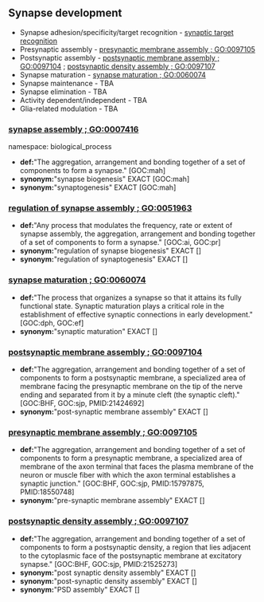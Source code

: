 ## Synapse development

* Synapse adhesion/specificity/target recognition  - [synaptic target recognition](#)
* Presynaptic assembly  - [presynaptic membrane assembly ; GO:0097105](#presynaptic-membrane-assembly--go0097105)
* Postsynaptic assembly  - [postsynaptic membrane assembly ; GO:0097104](#postsynaptic-membrane-assembly--go0097104) ; [postsynaptic density assembly ; GO:0097107](#postsynaptic-density-assembly--go0097107)
* Synapse maturation   - [synapse maturation ; GO:0060074](#synapse-maturation--go0060074)
* Synapse maintenance - TBA
* Synapse elimination - TBA
* 	Activity dependent/independent - TBA
* Glia-related modulation  - TBA

### [synapse assembly ; GO:0007416](http://www.ebi.ac.uk/QuickGO/GTerm?id=GO:0007416#term=annotation)
namespace: biological_process
* __def:__"The aggregation, arrangement and bonding together of a set of components to form a synapse." [GOC:mah]
* __synonym:__"synapse biogenesis" EXACT [GOC:mah]
* __synonym:__"synaptogenesis" EXACT [GOC:mah]

### [regulation of synapse assembly ; GO:0051963](http://www.ebi.ac.uk/QuickGO/GTerm?id=GO:0051963#term=annotation)
* __def:__"Any process that modulates the frequency, rate or extent of synapse assembly, the aggregation, arrangement and bonding together of a set of components to form a synapse." [GOC:ai, GOC:pr]
* __synonym:__"regulation of synapse biogenesis" EXACT []
* __synonym:__"regulation of synaptogenesis" EXACT []

### [synapse maturation ; GO:0060074](http://www.ebi.ac.uk/QuickGO/GTerm?id=GO:0060074#term=annotation)
* __def:__"The process that organizes a synapse so that it attains its fully functional state. Synaptic maturation plays a critical role in the establishment of effective synaptic connections in early development." [GOC:dph, GOC:ef]
* __synonym:__"synaptic maturation" EXACT []

### [postsynaptic membrane assembly ; GO:0097104](http://www.ebi.ac.uk/QuickGO/GTerm?id=GO:0097104#term=annotation)
* __def:__"The aggregation, arrangement and bonding together of a set of components to form a postsynaptic membrane, a specialized area of membrane facing the presynaptic membrane on the tip of the nerve ending and separated from it by a minute cleft (the synaptic cleft)." [GOC:BHF, GOC:sjp, PMID:21424692]
* __synonym:__"post-synaptic membrane assembly" EXACT []

### [presynaptic membrane assembly ; GO:0097105](http://www.ebi.ac.uk/QuickGO/GTerm?id=GO:0097105#term=annotation)
* __def:__"The aggregation, arrangement and bonding together of a set of components to form a presynaptic membrane, a specialized area of membrane of the axon terminal that faces the plasma membrane of the neuron or muscle fiber with which the axon terminal establishes a synaptic junction." [GOC:BHF, GOC:sjp, PMID:15797875, PMID:18550748]
* __synonym:__"pre-synaptic membrane assembly" EXACT []

### [postsynaptic density assembly ; GO:0097107](http://www.ebi.ac.uk/QuickGO/GTerm?id=GO:0097107#term=annotation)
* __def:__"The aggregation, arrangement and bonding together of a set of components to form a postsynaptic density, a region that lies adjacent to the cytoplasmic face of the postsynaptic membrane at excitatory synapse." [GOC:BHF, GOC:sjp, PMID:21525273]
* __synonym:__"post synaptic density assembly" EXACT []
* __synonym:__"post-synaptic density assembly" EXACT []
* __synonym:__"PSD assembly" EXACT []




